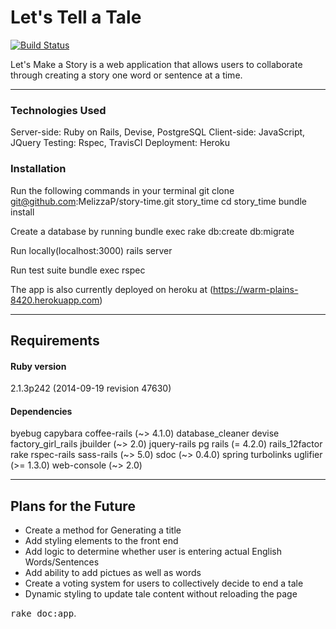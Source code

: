 Let's Tell a Tale
=================

[![Build Status](https://travis-ci.org/MelizzaP/story-time.svg?branch=master)](https://travis-ci.org/MelizzaP/story-time)


Let's Make a Story is a web application that allows users to collaborate through creating a story one word or sentence at a time.

---

### Technologies Used
  Server-side: Ruby on Rails, Devise, PostgreSQL
  Client-side: JavaScript, JQuery
  Testing: Rspec, TravisCI
  Deployment: Heroku

### Installation
Run the following commands in your terminal
  git clone git@github.com:MelizzaP/story-time.git story_time
  cd story_time
  bundle install

Create a database by running
  bundle exec rake db:create db:migrate
  
Run locally(localhost:3000)
  rails server
  
Run test suite
  bundle exec rspec
  
The app is also currently deployed on heroku at (https://warm-plains-8420.herokuapp.com)  
  
---
Requirements
------------

#### Ruby version
2.1.3p242 (2014-09-19 revision 47630)

#### Dependencies
  byebug
  capybara
  coffee-rails (~> 4.1.0)
  database_cleaner
  devise
  factory_girl_rails
  jbuilder (~> 2.0)
  jquery-rails
  pg
  rails (= 4.2.0)
  rails_12factor
  rake
  rspec-rails
  sass-rails (~> 5.0)
  sdoc (~> 0.4.0)
  spring
  turbolinks
  uglifier (>= 1.3.0)
  web-console (~> 2.0)

---
Plans for the Future
--------------------
* Create a method for Generating a title 
* Add styling elements to the front end
* Add logic to determine whether user is entering actual English Words/Sentences
* Add ability to add pictues as well as words
* Create a voting system for users to collectively decide to end a tale
* Dynamic styling to update tale content without reloading the page



<tt>rake doc:app</tt>.
